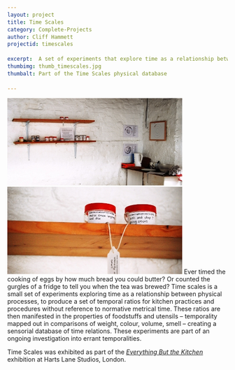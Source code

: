 ```yaml
---
layout: project
title: Time Scales
category: Complete-Projects
author: Cliff Hammett
projectid: timescales

excerpt:  A set of experiments that explore time as a relationship between physical processes. 
thumbimg: thumb_timescales.jpg
thumbalt: Part of the Time Scales physical database

---
```

![Timescales kitchen](/resources/img/project_timescales1.jpg)
![A temporal relation expressed through smell](/resources/img/project_timescales2.jpg)
Ever timed the cooking of eggs by how much bread you could butter? Or counted the gurgles of a fridge to tell you when the tea was brewed? Time scales is a small set of experiments exploring time as a relationship between physical processes, to produce a set of temporal ratios for kitchen practices and procedures without reference to normative metrical time. These ratios are then manifested in the properties of foodstuffs and utensils – temporality mapped out in comparisons of weight, colour, volume, smell – creating a sensorial database of time relations. These experiments are part of an ongoing investigation into errant temporalities.

Time Scales was exhibited as part of the [*Everything But the Kitchen*](http://opensystem.org.uk/project/2013/06/21/everything-but-the-kitchen.html) exhibition at Harts Lane Studios, London.

